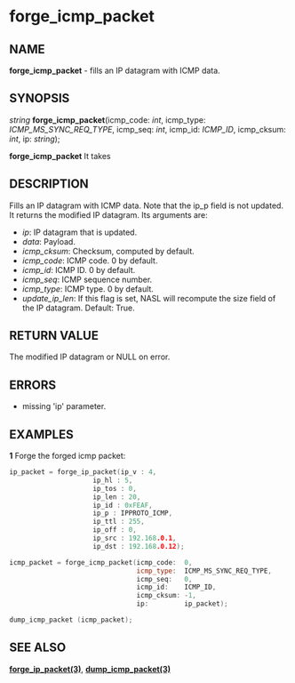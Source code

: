 # forge_icmp_packet

## NAME

**forge_icmp_packet** - fills an IP datagram with ICMP data.

## SYNOPSIS

*string* **forge_icmp_packet**(icmp_code: *int*, icmp_type: *ICMP_MS_SYNC_REQ_TYPE*, icmp_seq: *int*, icmp_id: *ICMP_ID*, icmp_cksum: *int*, ip: *string*);

**forge_icmp_packet** It takes 


## DESCRIPTION
Fills an IP datagram with ICMP data. Note that the ip_p field is not updated. It returns the modified IP datagram. Its arguments are:
- *ip*: IP datagram that is updated.
- *data*: Payload.
- *icmp_cksum*: Checksum, computed by default.
- *icmp_code*: ICMP code. 0 by default.
- *icmp_id*: ICMP ID. 0 by default.
- *icmp_seq*: ICMP sequence number.
- *icmp_type*: ICMP type. 0 by default.
- *update_ip_len*: If this flag is set, NASL will recompute the size field of the IP datagram. Default: True.

## RETURN VALUE

The modified IP datagram or NULL on error.

## ERRORS

- missing 'ip' parameter.

## EXAMPLES

**1** Forge the forged icmp packet:
```cpp
ip_packet = forge_ip_packet(ip_v : 4,
                     ip_hl : 5,
                     ip_tos : 0,
                     ip_len : 20,
                     ip_id : 0xFEAF,
                     ip_p : IPPROTO_ICMP,
                     ip_ttl : 255,
                     ip_off : 0,
                     ip_src : 192.168.0.1,
                     ip_dst : 192.168.0.12);

icmp_packet = forge_icmp_packet(icmp_code:  0,
                                icmp_type:  ICMP_MS_SYNC_REQ_TYPE,
                                icmp_seq:   0,
                                icmp_id:    ICMP_ID,
                                icmp_cksum: -1,
                                ip:         ip_packet);

dump_icmp_packet (icmp_packet);
```

## SEE ALSO

**[forge_ip_packet(3)](forge_ip_packet.md)**, **[dump_icmp_packet(3)](dump_icmp_packet.md)**

